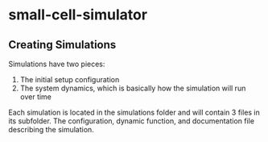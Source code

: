 # small-cell-simulator

## Creating Simulations
Simulations have two pieces:  
1. The initial setup configuration
2. The system dynamics, which is basically how the simulation will run over time

Each simulation is located in the simulations folder and will contain 3 files in its subfolder.  The configuration, dynamic function, and documentation file describing the simulation.
